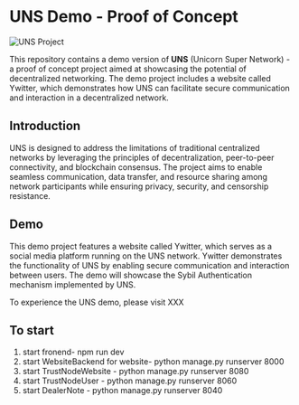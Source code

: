 # UNS Demo - Proof of Concept

![UNS Project](https://www.unsproject.com/wp-content/uploads/2020/11/UNS_logo196.png)

This repository contains a demo version of **UNS** (Unicorn Super Network) - a proof of concept project aimed at showcasing the potential of decentralized networking. The demo project includes a website called Ywitter, which demonstrates how UNS can facilitate secure communication and interaction in a decentralized network.

## Introduction

UNS is designed to address the limitations of traditional centralized networks by leveraging the principles of decentralization, peer-to-peer connectivity, and blockchain consensus. The project aims to enable seamless communication, data transfer, and resource sharing among network participants while ensuring privacy, security, and censorship resistance.

## Demo

This demo project features a website called Ywitter, which serves as a social media platform running on the UNS network. Ywitter demonstrates the functionality of UNS by enabling secure communication and interaction between users. The demo will showcase the Sybil Authentication mechanism implemented by UNS.

To experience the UNS demo, please visit XXX

## To start

1. start fronend- npm run dev
2. start WebsiteBackend for website- python manage.py runserver 8000
3. start TrustNodeWebsite - python manage.py runserver 8080
4. start TrustNodeUser - python manage.py runserver 8060
5. start DealerNote - python manage.py runserver 8040
